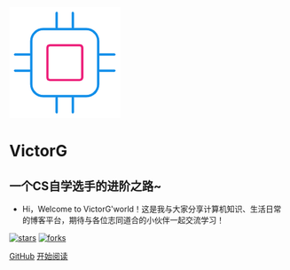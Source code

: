 ![logo](_media/logo.png)

# VictorG

## 一个CS自学选手的进阶之路~

- Hi，Welcome to VictorG'world！这是我与大家分享计算机知识、生活日常的博客平台，期待与各位志同道合的小伙伴一起交流学习！
    
[![stars](https://badgen.net/github/stars/6CSg/6CSg.github.io?icon=github&color=4ab8a1)](https://github.com/6CSg/6CSg.github.io) [![forks](https://badgen.net/github/forks/6CSg/6CSg.github.io?icon=github&color=4ab8a1)](https://github.com/6CSg/6CSg.github.io) 

[GitHub](<https://github.com/6CSg/>)
[开始阅读](README.md)
